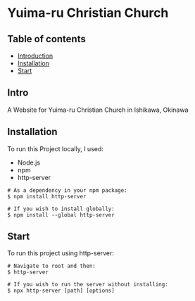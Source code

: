 # Yuima-ru Christian Church

## Table of contents
* [Introduction](#Intro)
* [Installation](#Installation)
* [Start](#Start)

## Intro
A Website for Yuima-ru Christian Church in Ishikawa, Okinawa

## Installation
To run this Project locally, I used:
* Node.js
* npm
* http-server
  
```
# As a dependency in your npm package:
$ npm install http-server

# If you wish to install globally:
$ npm install --global http-server

```
	
## Start
To run this project using http-server:

```
# Navigate to root and then:
$ http-server

# If you wish to run the server without installing:
$ npx http-server [path] [options]
```
